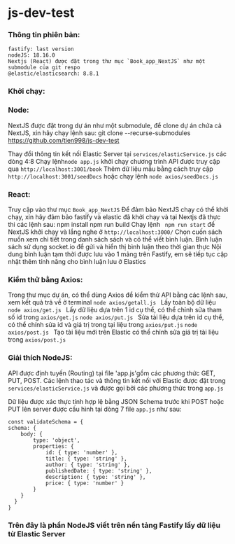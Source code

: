 # js-dev-test
 ### Thông tin phiên bản:
    fastify: last version
    nodeJS: 18.16.0
    Nextjs (React) được đặt trong thư mục `Book_app_NextJS` như một submodule của git respo
    @elastic/elasticsearch: 8.8.1

 ### Khởi chạy:

   ### Node:
   NextJS được đặt trong dự án như một submodule, để clone dự án chứa cả NextJS, xin hãy chạy lệnh sau:
    git clone --recurse-submodules  https://github.com/tien998/js-dev-test

   Thay đổi thông tin kết nối Elastic Server tại `services/elasticService.js` các dòng 4:8
   Chạy lệnh`node app.js` khởi chạy chương trình
   API được truy cập qua `http://localhost:3001/book`
   Thêm dữ liệu mẫu bằng cách truy cập `http://localhost:3001/seedDocs` hoặc chạy lệnh `node axios/seedDocs.js` 

   ### React:
   Truy cập vào thư mục `Book_app_NextJS`
   Để đảm bảo NextJS chạy có thể khởi chạy, xin hãy đảm bảo fastify và elastic đã khởi chạy và tại Nextjs đã thực thi các lệnh sau:
     npm install
     npm run build 
   Chạy lệnh ` npm run start` để NextJS khởi chạy và lắng nghe ở `http://localhost:3000/`
   Chọn cuốn sách muốn xem chi tiết trong danh sách sách và có thể viết bình luận.
   Bình luận sách sử dụng socket.io để gửi và hiển thị bình luận theo thời gian thực
   Nội dung bình luận tạm thời được lưu vào 1 mảng trên Fastify, em sẽ tiếp tục cập nhật thêm tính năng cho bình luận lưu ở Elastics

 ### Kiểm thử bằng Axios:
   Trong thư mục dự án, có thể dùng Axios để kiểm thử API bằng các lệnh sau, xem kết quả trả về ở terminal
    `node axios/getall.js ` Lấy toàn bộ dữ liệu
    `node axios/get.js ` Lấy dữ liệu dựa trên 1 id cụ thể, có thể chỉnh sửa tham số id trong `axios/get.js`
    `node axios/put.js ` Sửa tài liệu dựa trên id cụ thể, có thể chính sửa id và giá trị trong tại liệu trong `axios/put.js`
    `node axios/post.js ` Tạo tài liệu mới trên Elastic có thể chỉnh sửa giá trị tài liệu trong `axios/post.js`
    
 ### Giải thích NodeJS:
   API được định tuyến (Routing) tại file 'app.js'gồm các phương thức GET, PUT, POST. 
   Các lệnh thao tác và thông tin kết nối với Elastic được đặt trong `services/elasticService.js` và được gọi bởi các phương thức trong `app.js`

   Dữ liệu được xác thực tính hợp lệ bằng JSON Schema trước khi POST hoặc PUT lên server được cấu hình tại dòng 7 file `app.js` như sau:
    
    const validateSchema = {
    schema: {
        body: {
            type: 'object',
            properties: {
                id: { type: 'number' },
                title: { type: 'string' },
                author: { type: 'string' },
                publishedDate: { type: 'string' },
                description: { type: 'string' },
                price: { type: 'number' }
            }
        }
      } 
    }

 ### 
    

 ### Trên đây là phần NodeJS viết trên nền tảng Fastify lấy dữ liệu từ Elastic Server
    